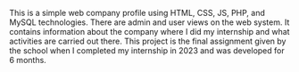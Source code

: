 This is a simple web company profile using HTML, CSS, JS, PHP, and MySQL technologies. There are admin and user views on the web system. It contains information about the company where I did my internship and what activities are carried out there. This project is the final assignment given by the school when I completed my internship in 2023 and was developed for 6 months.
